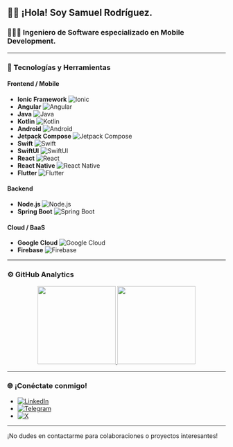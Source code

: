 ## 👋🏻 ¡Hola! Soy Samuel Rodríguez.

### 🧑🏻‍💻 Ingeniero de Software especializado en Mobile Development.

---

### 🚀 Tecnologías y Herramientas

#### Frontend / Mobile
- **Ionic Framework** ![Ionic](https://img.shields.io/badge/-Ionic-3880FF?style=flat&logo=ionic&logoColor=white)
- **Angular** ![Angular](https://img.shields.io/badge/-Angular-DD0031?style=flat&logo=angular&logoColor=white)
- **Java** ![Java](https://img.shields.io/badge/-Java-007396?style=flat&logo=java&logoColor=white)
- **Kotlin** ![Kotlin](https://img.shields.io/badge/-Kotlin-0095D5?style=flat&logo=kotlin&logoColor=white)
- **Android** ![Android](https://img.shields.io/badge/-Android-3DDC84?style=flat&logo=android&logoColor=white)
- **Jetpack Compose** ![Jetpack Compose](https://img.shields.io/badge/-Jetpack%20Compose-4285F4?style=flat&logo=jetpack-compose&logoColor=white)
- **Swift** ![Swift](https://img.shields.io/badge/-Swift-FA7343?style=flat&logo=swift&logoColor=white)
- **SwiftUI** ![SwiftUI](https://img.shields.io/badge/-SwiftUI-000000?style=flat&logo=swift&logoColor=white)
- **React** ![React](https://img.shields.io/badge/-React-61DAFB?style=flat&logo=react&logoColor=white)
- **React Native** ![React Native](https://img.shields.io/badge/-React%20Native-61DAFB?style=flat&logo=react&logoColor=white)
- **Flutter** ![Flutter](https://img.shields.io/badge/-Flutter-02569B?style=flat&logo=flutter&logoColor=white)

#### Backend
- **Node.js** ![Node.js](https://img.shields.io/badge/-Node.js-339933?style=flat&logo=node.js&logoColor=white)
- **Spring Boot** ![Spring Boot](https://img.shields.io/badge/-Spring%20Boot-6DB33F?style=flat&logo=spring-boot&logoColor=white)

#### Cloud / BaaS
- **Google Cloud** ![Google Cloud](https://img.shields.io/badge/-Google%20Cloud-4285F4?style=flat&logo=google-cloud&logoColor=white)
- **Firebase** ![Firebase](https://img.shields.io/badge/-Firebase-FFCA28?style=flat&logo=firebase&logoColor=white)

---

### ⚙️ GitHub Analytics
<p align="center">
  <a href="https://github.com/DJStatikVX">
    <img height="180em" src="https://github-readme-stats-eight-theta.vercel.app/api?username=DJStatikVX&show_icons=true&theme=algolia&include_all_commits=true&count_private=true"/>
    <img height="180em" src="https://github-readme-stats-eight-theta.vercel.app/api/top-langs/?username=DJStatikVX&layout=compact&langs_count=8&theme=algolia"/>
  </a>
</p>

---

### 🌐 ¡Conéctate conmigo!
- [![LinkedIn](https://img.shields.io/badge/-LinkedIn-0077B5?style=flat&logo=linkedin&logoColor=white)](https://www.linkedin.com/in/samuel-rodr%C3%ADguez-ares/)
- [![Telegram](https://img.shields.io/badge/-Telegram-2CA5E0?style=flat&logo=telegram&logoColor=white)](https://t.me/DJStatikVX)
- [![X](https://img.shields.io/badge/-Twitter-000000?style=flat&logo=x&logoColor=white)](https://x.com/DJStatikVX)

---

¡No dudes en contactarme para colaboraciones o proyectos interesantes!
